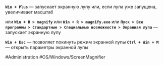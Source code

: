 **`Win + Plus`** — запускает экранную лупу или, если лупа уже запущена, увеличивает масштаб

или **`Win + R > magnify`**
или **`Win + R > magnify.exe`**
или **`Пуск > Все программы > Стандартные > Специальные возможности > Экранная лупа`**
— запускает экранную лупу

**`Win + Esc`** — позволяет покинуть режим экранной лупы
**`Ctrl + Win + M`** — открыть параметры экранной лупы

#Administration #OS/Windows/ScreenMagnifier